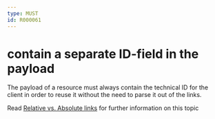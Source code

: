 ```yaml
---
type: MUST
id: R000061
---
```


# contain a separate ID-field in the payload

The payload of a resource must always contain the technical ID for the client in order to reuse it without the need to parse it out of the links.

Read [Relative vs. Absolute links](https://github.com/otto-ec/ottoapi_guidelines/blob/master/references/relative-vs-absolute-uris.md) for further information on this topic
